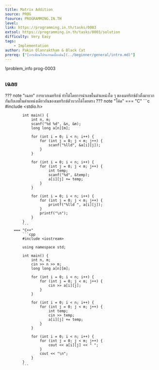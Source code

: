 ```yaml
---
title: Matrix Addition
source: PROG
fsource: PROGRAMMING.IN.TH
level:
link: https://programming.in.th/tasks/0003
extsol: https://programming.in.th/tasks/0003/solution
difficulty: Very Easy
tags: 
    - Implementation
author: Pakin Olanraktham & Black Cat
prereq: ["[การเขียนโปรแกรมเบื้องต้น](../beginner/general/intro.md)"]
---
```


!problem_info prog-0003

## เฉลย

??? note "เฉลย"
    การบวกเมทริกซ์ ทำได้โดยการนำเลขในตำแหน่งใด ๆ ของเมทริกซ์ตัวตั้งมาบวกกันกับเลขในตำแหน่งเดียวกันของเมทริกซ์ตัวบวกได้โดยตรง
    ??? note "โค้ด"
        === "C"
            ```c
            #include <stdio.h>

            int main() {
                int n, m;
                scanf("%d %d", &n, &m);
                long long a[n][m];

                for (int i = 0; i < n; i++) {
                    for (int j = 0; j < m; j++) {
                        scanf("%lld", &a[i][j]);
                    }
                }

                for (int i = 0; i < n; i++) {
                    for (int j = 0; j < m; j++) {
                        int temp;
                        scanf("%d", &temp);
                        a[i][j] += temp;
                    }
                }

                for (int i = 0; i < n; i++) {
                    for (int j = 0; j < m; j++) {
                        printf("%lld ", a[i][j]);
                    }
                    printf("\n");
                }
            }
            ```
        === "C++"
            ```cpp
            #include <iostream>

            using namespace std;

            int main() {
                int n, m;
                cin >> n >> m;
                long long a[n][m];

                for (int i = 0; i < n; i++) {
                    for (int j = 0; j < m; j++) {
                        cin >> a[i][j];
                    }
                }

                for (int i = 0; i < n; i++) {
                    for (int j = 0; j < m; j++) {
                        int temp;
                        cin >> temp;
                        a[i][j] += temp;
                    }
                }

                for (int i = 0; i < n; i++) {
                    for (int j = 0; j < m; j++) {
                        cout << a[i][j] << " ";
                    }
                    cout << "\n";
                }
            }
            ```
